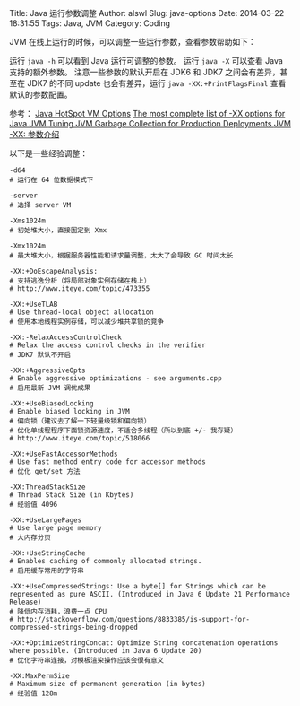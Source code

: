 Title: Java 运行参数调整
Author: alswl
Slug: java-options
Date: 2014-03-22 18:31:55
Tags: Java,  JVM
Category: Coding

JVM 在线上运行的时候，可以调整一些运行参数，查看参数帮助如下：

运行 `java -h` 可以看到 Java 运行可调整的参数。
运行 `java -X` 可以查看 Java 支持的额外参数。
注意一些参数的默认开启在 JDK6 和 JDK7 之间会有差异，甚至在 JDK7 的不同 update
也会有差异，运行 `java -XX:+PrintFlagsFinal` 查看默认的参数配置。

参考：
[Java HotSpot VM Options](http://www.oracle.com/technetwork/java/javase/tech/vmoptions-jsp-140102.html)
[The most complete list of -XX options for Java JVM ](http://stas-blogspot.blogspot.com/2011/07/most-complete-list-of-xx-options-for.html)
[ Tuning JVM Garbage Collection for Production Deployments ](http://docs.oracle.com/cd/E13209_01/wlcp/wlss30/configwlss/jvmgc.html)
[JVM -XX: 参数介绍](http://www.jvmer.com/jvm-xx-参数介绍/)

<!-- more -->

以下是一些经验调整：

```
-d64
# 运行在 64 位数据模式下

-server
# 选择 server VM

-Xms1024m
# 初始堆大小，直接固定到 Xmx

-Xmx1024m
# 最大堆大小，根据服务器性能和请求量调整，太大了会导致 GC 时间太长

-XX:+DoEscapeAnalysis:
# 支持逃逸分析（将局部对象实例存储在栈上）
# http://www.iteye.com/topic/473355

-XX:+UseTLAB
# Use thread-local object allocation
# 使用本地线程实例存储，可以减少堆共享锁的竞争

-XX:-RelaxAccessControlCheck
# Relax the access control checks in the verifier
# JDK7 默认不开启

-XX:+AggressiveOpts
# Enable aggressive optimizations - see arguments.cpp
# 启用最新 JVM 调优成果

-XX:+UseBiasedLocking
# Enable biased locking in JVM
# 偏向锁（建议去了解一下轻量级锁和偏向锁）
# 优化单线程程序下面锁资源速度，不适合多线程（所以到底 +/- 我存疑）
# http://www.iteye.com/topic/518066

-XX:+UseFastAccessorMethods
# Use fast method entry code for accessor methods
# 优化 get/set 方法

-XX:ThreadStackSize
# Thread Stack Size (in Kbytes)
# 经验值 4096

-XX:+UseLargePages
# Use large page memory
# 大内存分页

-XX:+UseStringCache
# Enables caching of commonly allocated strings.
# 启用缓存常用的字符串

-XX:+UseCompressedStrings: Use a byte[] for Strings which can be represented as pure ASCII. (Introduced in Java 6 Update 21 Performance Release)
# 降低内存消耗，浪费一点 CPU
# http://stackoverflow.com/questions/8833385/is-support-for-compressed-strings-being-dropped

-XX:+OptimizeStringConcat: Optimize String concatenation operations where possible. (Introduced in Java 6 Update 20)
# 优化字符串连接，对模板渲染操作应该会很有意义

-XX:MaxPermSize
# Maximum size of permanent generation (in bytes)
# 经验值 128m
```
